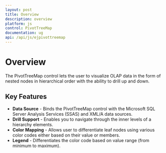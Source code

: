```yaml
---
layout: post
title: Overview
description: overview
platform: js
control: PivotTreeMap
documentation: ug
api: /api/js/ejpivottreemap
---
```


# Overview

The PivotTreeMap control lets the user to visualize OLAP data in the form of nested nodes in hierarchical order with the ability to drill up and down.

## Key Features

* **Data Source** - Binds the PivotTreeMap control with the Microsoft SQL Server Analysis Services (SSAS) and XML/A data sources.
* **Drill Support** - Enables you to navigate through the inner levels of a hierarchy elements.
* **Color Mapping** - Allows user to differentiate leaf nodes using various color codes either based on their value or members.
* **Legend** - Differentiates the color code based on value range (from minimum to maximum).



